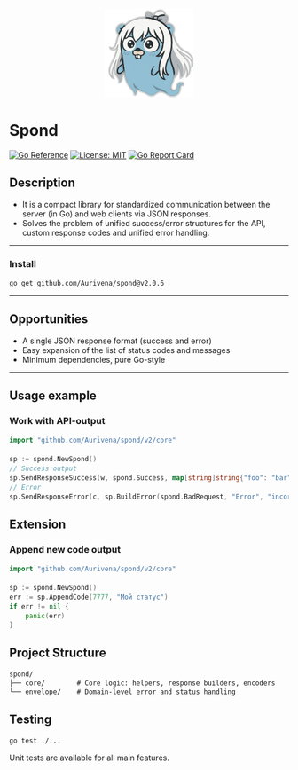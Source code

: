 <p align="center">
  <img src="assets/logo.png" alt="Spond Logo" width="160" height="160"/>
</p>

# Spond
[![Go Reference](https://pkg.go.dev/badge/github.com/Aurivena/spond.svg)](https://pkg.go.dev/github.com/Aurivena/spond)
[![License: MIT](https://img.shields.io/badge/License-MIT-yellow.svg)](LICENSE)
[![Go Report Card](https://goreportcard.com/badge/github.com/Aurivena/spond)](https://goreportcard.com/report/github.com/Aurivena/spond)

## Description

- It is a compact library for standardized communication between the server (in Go) and web clients via JSON responses.
- Solves the problem of unified success/error structures for the API, custom response codes and unified error handling.

---

### Install

```bash
go get github.com/Aurivena/spond@v2.0.6
```

---

## Opportunities

- A single JSON response format (success and error)
- Easy expansion of the list of status codes and messages
- Minimum dependencies, pure Go-style

---

## Usage example
### Work with API-output

```go
import "github.com/Aurivena/spond/v2/core"

sp := spond.NewSpond()
// Success output
sp.SendResponseSuccess(w, spond.Success, map[string]string{"foo": "bar"})
// Error
sp.SendResponseError(c, sp.BuildError(spond.BadRequest, "Error", "incorect data","Change pls their input data"))
````

## Extension
### Append new code output

```go
import "github.com/Aurivena/spond/v2/core"

sp := spond.NewSpond()
err := sp.AppendCode(7777, "Мой статус")
if err != nil {
    panic(err)
}
```
## Project Structure

```
spond/
├── core/        # Core logic: helpers, response builders, encoders
└── envelope/    # Domain-level error and status handling
```
## Testing

```bash
go test ./...
```
Unit tests are available for all main features.
